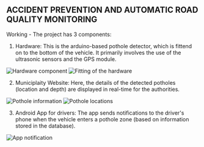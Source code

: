 ## ACCIDENT PREVENTION AND AUTOMATIC ROAD QUALITY MONITORING

Working - The project has 3 components:

1) Hardware: This is the arduino-based pothole detector, which is fittend on to the bottom of the vehicle. It primarily involves the use of the ultrasonic sensors and the GPS module. 

![Hardware component](https://github.com/ApurvaSaumya/AccidentPrevention/blob/master/hw3.jpg?raw=true)
![Fitting of the hardware](https://github.com/ApurvaSaumya/AccidentPrevention/blob/master/car.png?raw=true)

2) Municiplaity Website: Here, the details of the detected potholes (location and depth) are displayed in real-time for the authorities. 

 ![Pothole information](https://github.com/ApurvaSaumya/AccidentPrevention/blob/master/web1.jpg?raw=true)
 ![Pothole locations](https://github.com/ApurvaSaumya/AccidentPrevention/blob/master/web3.jpg?raw=true)

 3) Android App for drivers: The app sends notifications to the driver's phone when the vehicle enters a pothole zone (based on information stored in the database).

![App notification](https://github.com/ApurvaSaumya/AccidentPrevention/blob/master/app1.jpeg?raw=true)


